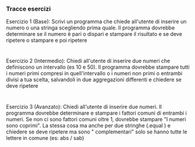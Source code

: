 <h3 align="left"> Tracce esercizi </h3>
<p align="left"> Esercizio 1 (Base): Scrivi un programma che chiede all'utente di inserire un numero o una stringa
scegliendo prima quale. Il programma dovrebbe determinare se il numero è pari o
dispari e stampare il risultato e se deve ripetere o stampare e poi ripetere

#

Esercizio 2 (Intermedio): Chiedi all'utente di inserire due numeri che definiscono un intervallo (es 10 e
50). Il programma dovrebbe stampare tutti i numeri primi compresi in
quell'intervallo o i numeri non primi o entrambi divisi a tua scelta, salvandoli in
due aggregazioni differenti e chiedere se deve ripetere

#

Esercizio 3 (Avanzato): Chiedi all'utente di inserire due numeri. Il programma dovrebbe determinare e
stampare i fattori comuni di entrambi i numeri. Se non ci sono fattori comuni
oltre 1, dovrebbe stampare "I numeri sono coprimi". La stessa cosa ma anche per
due stringhe (.equal ) e chiedere se deve ripetere ma sono " complementari" solo
se hanno tutte le lettere in comune (es: abs / sab)
